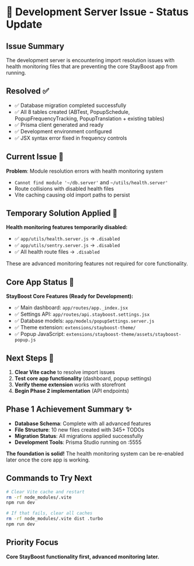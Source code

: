 # 🚧 Development Server Issue - Status Update

## Issue Summary
The development server is encountering import resolution issues with health monitoring files that are preventing the core StayBoost app from running.

## Resolved ✅
- ✅ Database migration completed successfully 
- ✅ All 8 tables created (ABTest, PopupSchedule, PopupFrequencyTracking, PopupTranslation + existing tables)
- ✅ Prisma client generated and ready
- ✅ Development environment configured
- ✅ JSX syntax error fixed in frequency controls

## Current Issue 🚨
**Problem**: Module resolution errors with health monitoring system
- `Cannot find module '~/db.server'` and `~/utils/health.server'`
- Route collisions with disabled health files
- Vite caching causing old import paths to persist

## Temporary Solution Applied 🔧
**Health monitoring features temporarily disabled:**
- ✅ `app/utils/health.server.js` → `.disabled`
- ✅ `app/utils/sentry.server.js` → `.disabled`  
- ✅ All health route files → `.disabled`

These are advanced monitoring features not required for core functionality.

## Core App Status 🎯
**StayBoost Core Features (Ready for Development):**
- ✅ Main dashboard: `app/routes/app._index.jsx`
- ✅ Settings API: `app/routes/api.stayboost.settings.jsx`
- ✅ Database models: `app/models/popupSettings.server.js`
- ✅ Theme extension: `extensions/stayboost-theme/`
- ✅ Popup JavaScript: `extensions/stayboost-theme/assets/stayboost-popup.js`

## Next Steps 🚀
1. **Clear Vite cache** to resolve import issues
2. **Test core app functionality** (dashboard, popup settings)
3. **Verify theme extension** works with storefront
4. **Begin Phase 2 implementation** (API endpoints)

## Phase 1 Achievement Summary ✨
- **Database Schema**: Complete with all advanced features
- **File Structure**: 10 new files created with 345+ TODOs
- **Migration Status**: All migrations applied successfully
- **Development Tools**: Prisma Studio running on :5555

**The foundation is solid!** The health monitoring system can be re-enabled later once the core app is working.

## Commands to Try Next
```bash
# Clear Vite cache and restart
rm -rf node_modules/.vite
npm run dev

# If that fails, clear all caches
rm -rf node_modules/.vite dist .turbo
npm run dev
```

## Priority Focus 
**Core StayBoost functionality first, advanced monitoring later.**
